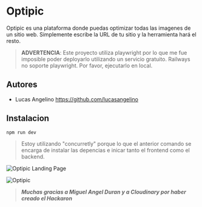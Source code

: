 # Optipic

Optipic es una plataforma donde puedas optimizar todas las imagenes de un sitio web. Simplemente escribe la URL de tu sitio y la herramienta hará el resto.

> **ADVERTENCIA**: Este proyecto utiliza playwright por lo que me fue imposible poder deployarlo utilizando un servicio gratuito. Railways no soporte playwright. Por favor, ejecutarlo en local.

## Autores

 - Lucas Angelino https://github.com/lucasangelino

## Instalacion

    npm run dev
    

> Estoy utilizando "concurretly" porque lo que el anterior comando se encarga de instalar las depencias e inicar tanto el frontend como el backend.


![Optipic Landing Page](https://res.cloudinary.com/lucasangelinodev/image/upload/v1678137732/chglassqhjscohlxw3ud.png)


![Optipic](https://res.cloudinary.com/lucasangelinodev/image/upload/v1678137730/czhjfjo5dplottlpw4pl.png)

> ***Muchas gracias a Miguel Angel Duran y a Cloudinary por haber creado el Hackaron***


